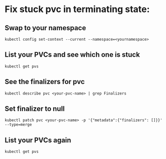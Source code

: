# Fix stuck pvc in terminating state:

## Swap to your namespace

``` kubectl config set-context --current --namespace=<yournamespace> ```

## List your PVCs and see which one is stuck

``` kubectl get pvs ```

## See the finalizers for pvc

``` kubectl describe pvc <your-pvc-name> | grep Finalizers ```

## Set finalizer to null

``` kubectl patch pvc <your-pvc-name> -p '{"metadata":{"finalizers": []}}' --type=merge ```

## List your PVCs again

``` kubectl get pvs ```
